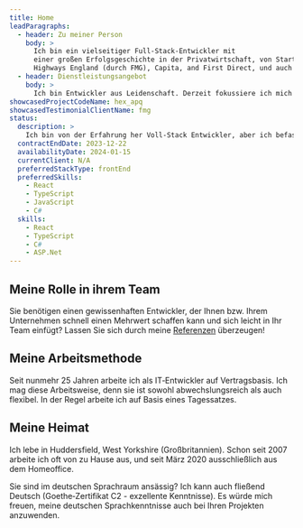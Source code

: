 ```yaml
---
title: Home
leadParagraphs:
  - header: Zu meiner Person
    body: >
      Ich bin ein vielseitiger Full-Stack-Entwickler mit
      einer großen Erfolgsgeschichte in der Privatwirtschaft, von Start-up-Unternehmen bis auf vertrauten Namen wie Jaguar Land Rover, Jet2, 
      Highways England (durch FMG), Capita, and First Direct, und auch umfangreicher internationalen Erfahrung.
  - header: Dienstleistungsangebot
    body: >
      Ich bin Entwickler aus Leidenschaft. Derzeit fokussiere ich mich besonders auf den Bereich Frontend. Meine Kommunikations- und Kooperations-kompetenzen helfen im Dialog mit Stakeholder, und wenn ich das Mentoring von Kollegen übernehme. 
showcasedProjectCodeName: hex_apq
showcasedTestimonialClientName: fmg
status:
  description: >
    Ich bin von der Erfahrung her Voll-Stack Entwickler, aber ich befasse mich zunehmend mit React und TypeScript. Anhand meiner langjährigen Erfahrung stehe ich Ihnen auch gerne mit umfassender IT‑Kompetenz beratend zur Seite.
  contractEndDate: 2023-12-22
  availabilityDate: 2024-01-15
  currentClient: N/A
  preferredStackType: frontEnd
  preferredSkills:
    - React
    - TypeScript
    - JavaScript
    - C# 
  skills:
    - React
    - TypeScript
    - C#
    - ASP.Net
---
```


## Meine Rolle in ihrem Team

Sie benötigen einen gewissenhaften Entwickler, der Ihnen bzw. Ihrem Unternehmen schnell einen Mehrwert schaffen kann und sich leicht in Ihr Team einfügt? Lassen Sie sich durch meine <a href="./testimonials">Referenzen</a> überzeugen!

## Meine Arbeitsmethode

Seit nunmehr 25 Jahren arbeite ich als IT‑Entwickler auf Vertragsbasis. Ich mag diese Arbeitsweise, denn sie ist sowohl abwechslungsreich als auch flexibel. In der Regel arbeite ich auf Basis eines Tagessatzes.

## Meine Heimat

Ich lebe in Huddersfield, West Yorkshire (Großbritannien). Schon seit 2007 arbeite ich oft von zu Hause aus, und seit März 2020 ausschließlich aus dem Homeoffice.

Sie sind im deutschen Sprachraum ansässig? Ich kann auch fließend Deutsch (Goethe‑Zertifikat C2 - exzellente Kenntnisse). Es würde mich freuen, meine deutschen Sprachkenntnisse auch bei Ihren Projekten anzuwenden.
